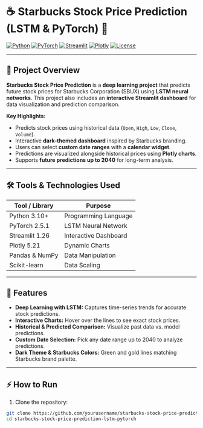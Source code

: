 # ☕ Starbucks Stock Price Prediction (LSTM & PyTorch) 🔮

[![Python](https://img.shields.io/badge/Python-3.10+-blue)](https://www.python.org/)
[![PyTorch](https://img.shields.io/badge/PyTorch-2.5.1-red)](https://pytorch.org/0)
[![Streamlit](https://img.shields.io/badge/Streamlit-1.26-orange)](https://streamlit.io/)
[![Plotly](https://img.shields.io/badge/Plotly-5.21.0-blueviolet)](https://plotly.com/)
[![License](https://img.shields.io/badge/License-MIT-green)](LICENSE)

---

## 📌 Project Overview

**Starbucks Stock Price Prediction** is a **deep learning project** that predicts future stock prices for Starbucks Corporation (SBUX) using **LSTM neural networks**. This project also includes an **interactive Streamlit dashboard** for data visualization and prediction comparison.

**Key Highlights:**

- Predicts stock prices using historical data (`Open`, `High`, `Low`, `Close`, `Volume`).  
- Interactive **dark-themed dashboard** inspired by Starbucks branding.  
- Users can select **custom date ranges** with a **calendar widget**.  
- Predictions are visualized alongside historical prices using **Plotly charts**.  
- Supports **future predictions up to 2040** for long-term analysis.

---

## 🛠 Tools & Technologies Used

| Tool / Library | Purpose |
|----------------|---------|
| Python 3.10+ | Programming Language |
| PyTorch 2.5.1 | LSTM Neural Network |
| Streamlit 1.26 | Interactive Dashboard |
| Plotly 5.21 | Dynamic Charts |
| Pandas & NumPy | Data Manipulation |
| Scikit-learn | Data Scaling |

---

## 🚀 Features

- **Deep Learning with LSTM:** Captures time-series trends for accurate stock predictions.  
- **Interactive Charts:** Hover over the lines to see exact stock prices.  
- **Historical & Predicted Comparison:** Visualize past data vs. model predictions.  
- **Custom Date Selection:** Pick any date range up to 2040 to analyze predictions.  
- **Dark Theme & Starbucks Colors:** Green and gold lines matching Starbucks brand palette.  

---

## ⚡ How to Run

1. Clone the repository:

```bash
git clone https://github.com/yourusername/starbucks-stock-price-prediction-lstm-pytorch.git
cd starbucks-stock-price-prediction-lstm-pytorch
